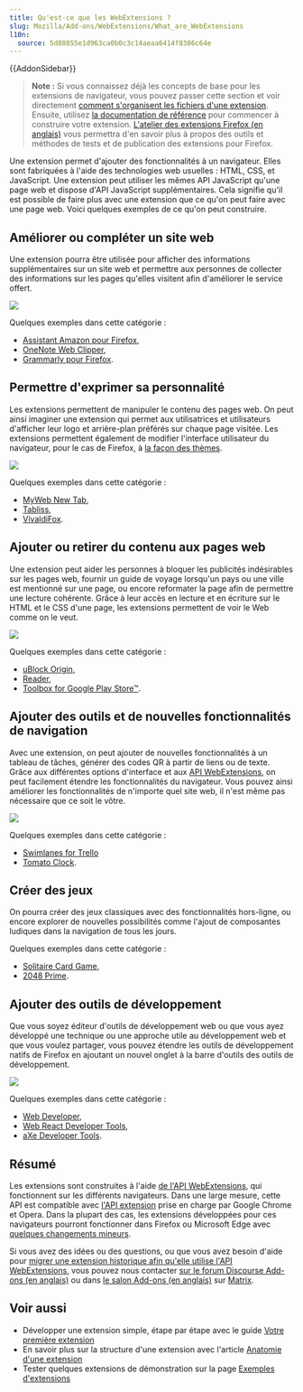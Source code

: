```yaml
---
title: Qu'est-ce que les WebExtensions ?
slug: Mozilla/Add-ons/WebExtensions/What_are_WebExtensions
l10n:
  source: 5d88855e1d963ca0b0c3c14aeaa6414f8386c64e
---
```


{{AddonSidebar}}

> **Note :** Si vous connaissez déjà les concepts de base pour les extensions de navigateur, vous pouvez passer cette section et voir directement [comment s'organisent les fichiers d'une extension](/fr/docs/Mozilla/Add-ons/WebExtensions/Anatomy_of_a_WebExtension). Ensuite, utilisez [la documentation de référence](/fr/docs/Mozilla/Add-ons/WebExtensions#référence) pour commencer à construire votre extension. [L'atelier des extensions Firefox (en anglais)](https://extensionworkshop.com)  vous permettra d'en savoir plus à propos des outils et méthodes de tests et de publication des extensions pour Firefox.

Une extension permet d'ajouter des fonctionnalités à un navigateur. Elles sont fabriquées à l'aide des technologies web usuelles&nbsp;: HTML, CSS, et JavaScript. Une extension peut utiliser les mêmes API JavaScript qu'une page web et dispose d'API JavaScript supplémentaires. Cela signifie qu'il est possible de faire plus avec une extension que ce qu'on peut faire avec une page web. Voici quelques exemples de ce qu'on peut construire.

## Améliorer ou compléter un site web

Une extension pourra être utilisée pour afficher des informations supplémentaires sur un site web et permettre aux personnes de collecter des informations sur les pages qu'elles visitent afin d'améliorer le service offert.

![](amazon_add_on.png)

Quelques exemples dans cette catégorie&nbsp;:

- [Assistant Amazon pour Firefox](https://addons.mozilla.org/fr/firefox/addon/amazon-browser-bar/),
- [OneNote Web Clipper](https://addons.mozilla.org/fr/firefox/addon/onenote-clipper/),
- [Grammarly pour Firefox](https://addons.mozilla.org/fr/firefox/addon/grammarly-1/).

## Permettre d'exprimer sa personnalité

Les extensions permettent de manipuler le contenu des pages web. On peut ainsi imaginer une extension qui permet aux utilisatrices et utilisateurs d'afficher leur logo et arrière-plan préférés sur chaque page visitée. Les extensions permettent également de modifier l'interface utilisateur du navigateur, pour le cas de Firefox, à [la façon des thèmes](https://extensionworkshop.com/documentation/themes/).

![](myweb_new_tab_add_on.png)

Quelques exemples dans cette catégorie&nbsp;:

- [MyWeb New Tab](https://chrome.google.com/webstore/detail/myweb-new-tab/cnbiadnhebmicjcbpgajglfemclnlagh),
- [Tabliss](https://addons.mozilla.org/fr/firefox/addon/tabliss/),
- [VivaldiFox](https://addons.mozilla.org/fr/firefox/addon/vivaldifox/).

## Ajouter ou retirer du contenu aux pages web

Une extension peut aider les personnes à bloquer les publicités indésirables sur les pages web, fournir un guide de voyage lorsqu'un pays ou une ville est mentionné sur une page, ou encore reformater la page afin de permettre une lecture cohérente. Grâce à leur accès en lecture et en écriture sur le HTML et le CSS d'une page, les extensions permettent de voir le Web comme on le veut.

![](ublock_origin_add_on.png)

Quelques exemples dans cette catégorie&nbsp;:

- [uBlock Origin](https://addons.mozilla.org/fr/firefox/addon/ublock-origin/),
- [Reader](https://addons.mozilla.org/fr/firefox/addon/reader/),
- [Toolbox for Google Play Store™](https://addons.mozilla.org/fr/firefox/addon/toolbox-google-play-store/).

## Ajouter des outils et de nouvelles fonctionnalités de navigation

Avec une extension, on peut ajouter de nouvelles fonctionnalités à un tableau de tâches, générer des codes QR à partir de liens ou de texte. Grâce aux différentes options d'interface et aux [API WebExtensions](/fr/docs/Mozilla/Add-ons/WebExtensions), on peut facilement étendre les fonctionnalités du navigateur. Vous pouvez ainsi améliorer les fonctionnalités de n'importe quel site web, il n'est même pas nécessaire que ce soit le vôtre.

![](qr_code_image_generator_add_on.png)

Quelques exemples dans cette catégorie&nbsp;:

- [Swimlanes for Trello](https://addons.mozilla.org/fr/firefox/addon/swimlanes-for-trello/)
- [Tomato Clock](https://addons.mozilla.org/fr/firefox/addon/tomato-clock/).

## Créer des jeux

On pourra créer des jeux classiques avec des fonctionnalités hors-ligne, ou encore explorer de nouvelles possibilités comme l'ajout de composantes ludiques dans la navigation de tous les jours.

Quelques exemples dans cette catégorie&nbsp;:

- [Solitaire Card Game](https://addons.mozilla.org/fr/firefox/addon/solitaire-spider-freecell/),
- [2048 Prime](https://addons.mozilla.org/fr/firefox/addon/2048-prime/).

## Ajouter des outils de développement

Que vous soyez éditeur d'outils de développement web ou que vous ayez développé une technique ou une approche utile au développement web et que vous voulez partager, vous pouvez étendre les outils de développement natifs de Firefox en ajoutant un nouvel onglet à la barre d'outils des outils de développement.

![](axe_developer_tools_add_on.png)

Quelques exemples dans cette catégorie&nbsp;:

- [Web Developer](https://addons.mozilla.org/fr/firefox/addon/web-developer/),
- [Web React Developer Tools](https://addons.mozilla.org/fr/firefox/addon/react-devtools/),
- [aXe Developer Tools](https://addons.mozilla.org/fr/firefox/addon/axe-devtools/).

## Résumé

Les extensions sont construites à l'aide [de l'API WebExtensions](/fr/docs/Mozilla/Add-ons/WebExtensions), qui fonctionnent sur les différents navigateurs. Dans une large mesure, cette API est compatible avec [l'API extension](https://developer.chrome.com/docs/extensions/reference/) prise en charge par Google Chrome et Opera. Dans la plupart des cas, les extensions développées pour ces navigateurs pourront fonctionner dans Firefox ou Microsoft Edge avec [quelques changements mineurs](https://extensionworkshop.com/documentation/develop/porting-a-google-chrome-extension/).

Si vous avez des idées ou des questions, ou que vous avez besoin d'aide pour [migrer une extension historique afin qu'elle utilise l'API WebExtensions](https://extensionworkshop.com/documentation/develop/porting-a-legacy-firefox-extension/), vous pouvez nous contacter [sur le forum Discourse Add-ons (en anglais)](https://discourse.mozilla.org/c/add-ons/35) ou dans [le salon Add-ons (en anglais)](https://chat.mozilla.org/#/room/#addons:mozilla.org) sur [Matrix](https://wiki.mozilla.org/Matrix).

## Voir aussi

- Développer une extension simple, étape par étape avec le guide [Votre première extension](/fr/docs/Mozilla/Add-ons/WebExtensions/Your_first_WebExtension)
- En savoir plus sur la structure d'une extension avec l'article [Anatomie d'une extension](/fr/docs/Mozilla/Add-ons/WebExtensions/Anatomy_of_a_WebExtension)
- Tester quelques extensions de démonstration sur la page [Exemples d'extensions](/fr/docs/Mozilla/Add-ons/WebExtensions/Examples)
